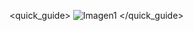 <quick_guide>
![Imagen1](http://static.energysistem.com/images/manuals/39885/551d5e96121b5.jpg)
</quick_guide>
